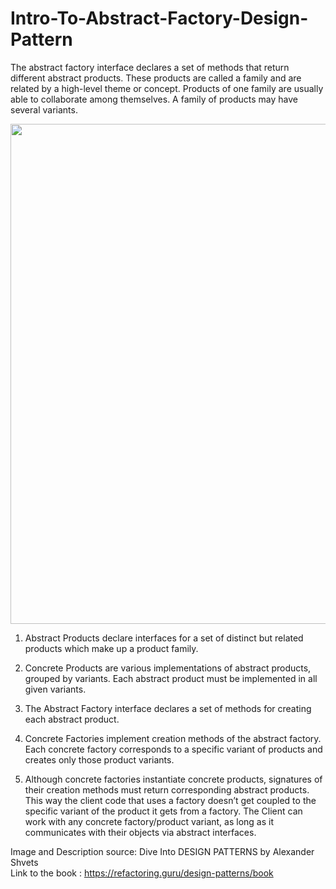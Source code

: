 # Intro-To-Abstract-Factory-Design-Pattern
The abstract factory interface declares a set of methods that return different abstract products. These products are called a family and are related by a high-level theme or concept. Products of one family are usually able to collaborate among themselves. A family of products may have several variants.

<p align="center">
  <img src="https://github.com/user-attachments/assets/062be534-112d-4e3d-9564-caee0ee34dab" width="800">
</p>

1. Abstract Products declare interfaces for a set of distinct but related products which make up a product family.

3. Concrete Products are various implementations of abstract products, grouped by variants. Each abstract product must be implemented in all given variants.

5. The Abstract Factory interface declares a set of methods for creating each abstract product.

6. Concrete Factories implement creation methods of the abstract factory. Each concrete factory corresponds to a specific variant of products and creates only those product variants.

7. Although concrete factories instantiate concrete products, signatures of their creation methods must return corresponding abstract products. This way the client code that uses a factory doesn’t get coupled to the specific variant of the product it gets from a factory. The Client can work with any concrete factory/product variant, as long as it communicates with their objects via abstract interfaces.

Image and Description source: Dive Into DESIGN PATTERNS by Alexander Shvets <br/>
Link to the book : https://refactoring.guru/design-patterns/book
